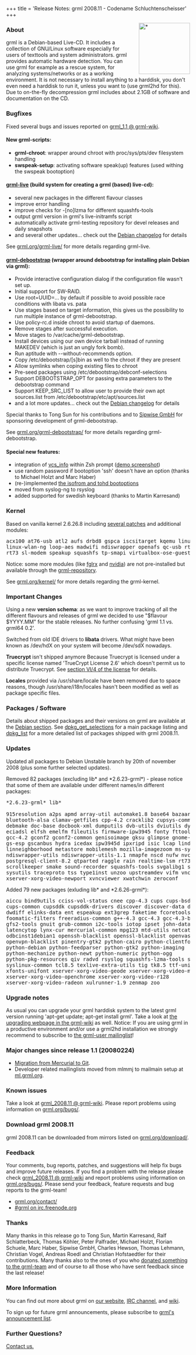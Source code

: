 +++
title = 'Release Notes: grml 2008.11 - Codename Schluchtenscheisser'
+++

<p><a href="/screenshots/"><img align="right" style="margin-left: 20px;
border: 0" src="/screenshots/grml_2008.11.jpg" width="140" alt="*" /></a></p>

<h3>About</h3>

<p>grml is a Debian-based Live-CD. It includes a collection of GNU/Linux
software especially for users of texttools and system administrators.
grml provides automatic hardware detection. You can use grml for example
as a rescue system, for analyzing systems/networks or as a working
environment. It is not necessary to install anything to a harddisk, you
don't even need a harddisk to run it, unless you want to (use grml2hd
for this). Due to on-the-fly decompression grml includes about 2.1GB
of software and documentation on the CD.</p>

<h3>Bugfixes</h3>

<p>Fixed several bugs and issues reported on <a
href="https://github.com/grml/grml/wiki/grml_1.1">grml_1.1 @
grml-wiki</a>.</p>

<h4>New grml-scripts:</h4>

<ul>

<li><strong>grml-chroot</strong>: wrapper around chroot with
proc/sys/pts/dev filesystem handling</li>

<li><strong>swspeak-setup</strong>: activating software speak(up)
features (used withing the swspeak bootoption)</li>

</ul>

<h4><a href="/grml-live/">grml-live</a> (build system for creating a grml (based) live-cd):</h4>

<ul>

<li>several new packages in the different flavour classes

<li>improve error handling

<li>improve checks for -[no]lzma for different squashfs-tools

<li>output grml version in grml's live-initramfs script

<li>automatically activate grml-testing repository for devel releases and daily snapshots

<li>and several other updates... check out the <a
href="https://git.grml.org/f/grml-live/debian/changelog">Debian changelog</a> for details

</ul>

<p>See <a href="/grml-live/">grml.org/grml-live/</a> for more
details regarding grml-live.</p>

<h4><a href="/grml-debootstrap/">grml-debootstrap</a> (wrapper around debootstrap for installing plain Debian via grml):</h4>

<ul>

<li>Provide interactive configuration dialog if the configuration
file wasn't set up.

<li>Initial support for SW-RAID.

<li>Use root=UUID=... by default if possible to avoid possible
race conditions with libata vs. pata

<li>Use stages based on target information, this gives us the
possibility to run multiple instance of grml-debootstrap.

<li>Use policy-rc.d inside chroot to avoid startup of daemons.

<li>Remove stages after successful execution.

<li>Move stages to /var/cache/grml-debootstrap.

<li>Install devices using our own device tarball instead of
running MAKEDEV (which is just an ungly fork bomb).

<li>Run aptitude with --without-recommends option.

<li>Copy /etc/debootstrap/[s]bin as well to the chroot if they
are present

<li>Allow symlinks when coping existing files to chroot

<li>Pre-seed packages using /etc/debootstrap/debconf-selections

<li>Support DEBOOTSTRAP_OPT for passing extra parameters to the
debootstrap command

<li>Support KEEP_SRC_LIST to allow user to provide their own apt
sources.list from /etc/debootstrap/etc/apt/sources.list

<li>and a lot more updates... check out the <a
href="https://git.grml.org/f/grml-debootstrap/debian/changelog">Debian changelog</a> for details

</ul>

<p>Special thanks to Tong Sun for his contributions and to <a
href="http://www.sipwise.com/">Sipwise GmbH</a> for sponsoring
development of grml-debootstrap.</p>

<p>See <a href="/grml-debootstrap/">grml.org/grml-debootstrap/</a> for more
details regarding grml-debootstrap.</p>

<h4>Special new features:</h4>

<ul>

<li>integration of <a
href="http://www.zsh.org/mla/users/2008/msg00842.html">vcs_info</a>
within Zsh prompt (<a
href="/screeni/gkrellShoot_08-11-03_235459.png">demo
screenshot</a>)

<li>use random password if bootoption 'ssh' doesn't have an
option (thanks to Michael Holzt and Marc Haber)</li>

<li>(re-)implemented <a
href="/cheatcodes/">the
isofrom and tohd bootoptions</a></li>

<li>moved from syslog-ng to rsyslog</li>

<li>added supported for swedish keyboard (thanks to Martin Karresand)</li>

</ul>

<h3>Kernel</h3>

<p>Based on vanilla kernel 2.6.26.8 including <a
href="/kernel/">several patches</a> and additional modules:</p>

<pre class="rahmen">
acx100 at76-usb atl2 aufs drbd8 gspca iscsitarget kqemu linux-uvc
linux-wlan-ng loop-aes madwifi ndiswrapper openafs qc-usb rt2400 rt2500
rt73 sl-modem speakup squashfs tp-smapi virtualbox-ose-guest
</pre>

<p>Notice: some more modules (like <a
href="https://github.com/grml/grml/wiki/ati">fglrx</a> and <a
href="https://github.com/grml/grml/wiki/nvidia">nvidia</a>) are not
pre-installed but available through the <a
href="http://deb.grml.org/">grml-repository</a>.</p>

<p>See <a href="/kernel/">grml.org/kernel/</a> for more details
regarding the grml-kernel.</p>

<h3>Important Changes</h3>

<p>Using a new <strong>version schema</strong>: as we want to
improve tracking of all the different flavours and releases of
grml we decided to use "$flavour $YYYY.MM" for the stable
releases. No further confusing 'grml 1.1 vs. grml64 0.2'.</p>

<p>Switched from old IDE drivers to <strong>libata</strong>
drivers. What might have been known as /dev/hdX on your system
will become /dev/sdX nowadays.</p>

<p><strong>Truecrypt</strong> isn't shipped anymore Because
Truecrypt is licensed under a specific license named 'TrueCrypt
License 2.6' which doesn't permit us to distribute Truecrypt. See
<a href="http://www.truecrypt.org/legal/license">section VI/4 of
the license</a> for details.</p>

<p><strong>Locales</strong> provided via /usr/share/locale have
been removed due to space reasons, though /usr/share/i18n/locales
hasn't been modified as well as package specific files.</p>

<h3>Packages / Software</h3>

<p>Details about shipped packages and their versions on grml are
available at the <a href="/files/#debian">Debian section</a>. See <a
href="/files/release-2008.11/dpkg_get_selections">dpkg_get_selections</a>
for a main package listing and <a
href="/files/release-2008.11/dpkg_list">dpkg_list</a> for a more detailed
list of packages shipped with grml 2008.11.</p>

<h3>Updates</h3>

<p>Updated all packages to Debian Unstable branch by 20th of
november 2008 (plus some further selected updates).</p>

<p>Removed 82 packages (excluding lib* and *2.6.23-grml*) - please
notice that some of them are available under
different names/in different packages:</p>

<pre class="rahmen">
*2.6.23-grml* lib*

915resolution a2ps apmd array-util automake1.8 base64 bazaar biew
bluetooth-alsa clamav-getfiles cpp-4.2 cracklib2 cupsys-common dbishell
debmake doc-base docbook-xml dumputils dvb-utils dviutils dynafont
eciadsl elfsh emelfm fileutils firmware-ipw3945 fonty fttools g++-4.2
gcc-4.2 gconf2 gconf2-common genisoimage gksu glimpse gnome-keyring
gs-esp gscanbus hydra icedax ipw3945d ipxripd isic lcap linda
linneighborhood metastore mobilemesh mozilla-imagezoom ms-sys mutella
ndiswrapper-utils ndiswrapper-utils-1.1 nmapfe nscd nufw nvclock o3read
postgresql-client-8.2 qtparted raggle rain realtime-lsm rt73-common
scrollkeeper smake sound-recorder squashfs-tools svgalibg1 syslog-ng
sysutils traceproto tss type1inst unzoo upstreamdev vifm vnc-common
xserver-xorg-video-newport xvncviewer xwatchwin zeroconf
</pre>

<p>Added 79 new packages (exluding lib* and *2.6.26-grml*):</p>

<pre class="rahmen">
aiccu bind9utils cciss-vol-status cnee cpp-4.3 cups cups-bsd cups-client
cups-common cupsddk cupsddk-drivers discover discover-data dnsmasq-base
dwdiff elinks-data ent espeakup ext3grep faketime fcoretools
foomatic-filters freeradius-common g++-4.3 gcc-4.3 gcc-4.3-base genext2fs
gfs2-tools gnuit grub-common i2c-tools iotop ipset john-data keynav
latencytop lynx-cur mercurial-common mpg123 mtd-utils netcat-traditional
odbcinst1debian1 openssh-blacklist openssl-blacklist openvas-client
openvpn-blacklist pinentry-gtk2 python-cairo python-clientform
python-debian python-feedparser python-gtk2 python-imaging
python-mechanize python-newt python-numeric python-ogg
python-pkg-resources qiv radvd rsyslog squashfs-lzma-tools sslscan
syslinux-common tcl8.5 texlive-extra-utils tig tk8.5 ttf-unifont unixodbc
xfonts-unifont xserver-xorg-video-geode xserver-xorg-video-mach64
xserver-xorg-video-openchrome xserver-xorg-video-r128
xserver-xorg-video-radeon xulrunner-1.9 zenmap zoo
</pre>

<h3>Upgrade notes</h3>

<p>As usual you can upgrade your grml harddisk system to the latest grml
version running 'apt-get update; apt-get install grml'. Take a look at <a
href="https://github.com/grml/grml/wiki/upgrading">the upgrading webpage in
the grml-wiki</a> as well. Notice: If you are using grml in a productive
environment and/or use a grml2hd installation we strongly recommend to
subscribe to <a href="/mailinglist/">the grml-user
mailinglist</a>!</p>

<h3>Major changes since release 1.1 (20080224)</h3>

<ul>

<li><a href="/2008/10/01/">Migration from Mercurial to Git</a>.

<li>Developer related mailinglists moved from mlmmj to mailmain setup at
<a href="http://ml.grml.org/">ml.grml.org</a>.

</ul>

<h3>Known issues</h3>

<p>Take a look at <a
href="https://github.com/grml/grml/wiki/grml_2008.11">grml_2008.11 @ grml-wiki</a>.
Please report problems using information on <a
href="/bugs/">grml.org/bugs/</a>.</p>

<h3>Download grml 2008.11</h3>

<p>grml 2008.11 can be downloaded from mirrors listed on <a
href="/download/">grml.org/download/</a>.</p>

<h3>Feedback</h3>

<p>Your comments, bug reports, patches, and suggestions will help fix bugs
and improve future releases. If you find a problem with the release please
check <a href="https://github.com/grml/grml/wiki/grml_2008.11">grml_2008.11 @
grml-wiki</a> and report problems using information on <a
href="/bugs/">grml.org/bugs/</a>. Please send your feedback, feature
requests and bug reports to the grml-team!</p>

<ul>
<li><a href="/contact/">grml.org/contact/</a>
<li><a href="/irc/">#grml on irc.freenode.org</a>
</ul>

<h3>Thanks</h3>

<p>Many thanks in this release go to Tong Sun, Martin Karresand,
Ralf Schlatterbeck, Thomas Köhler, Peter Palfrader, Michael Holzt,
Florian Schuele, Marc Haber, Sipwise GmbH, Charles Hewson, Thomas
Lehmann, Christian Vogel, Andreas Roedl and Christian Hofstaedtler
for their contributions. Many thanks also to the ones of you who
<a href="/donations/">donated something to the grml-team</a> and
of course to all those who have sent feedback since the last
release!</p>

<h3>More Information</h3>

<p>You can find out more about grml on <a href="/">our website</a>, <a
href="/irc/">IRC channel</a>, and <a href="http://wiki.grml.org/">wiki</a>.

<p>To sign up for future grml announcements, please subscribe to <a
href="http://lists.mur.at/mailman/listinfo/grml-announce"> grml's
announcement list</a>.</p>

<h3>Further Questions?</h3>

<p><a href="/contact/">Contact us.</a></p>

